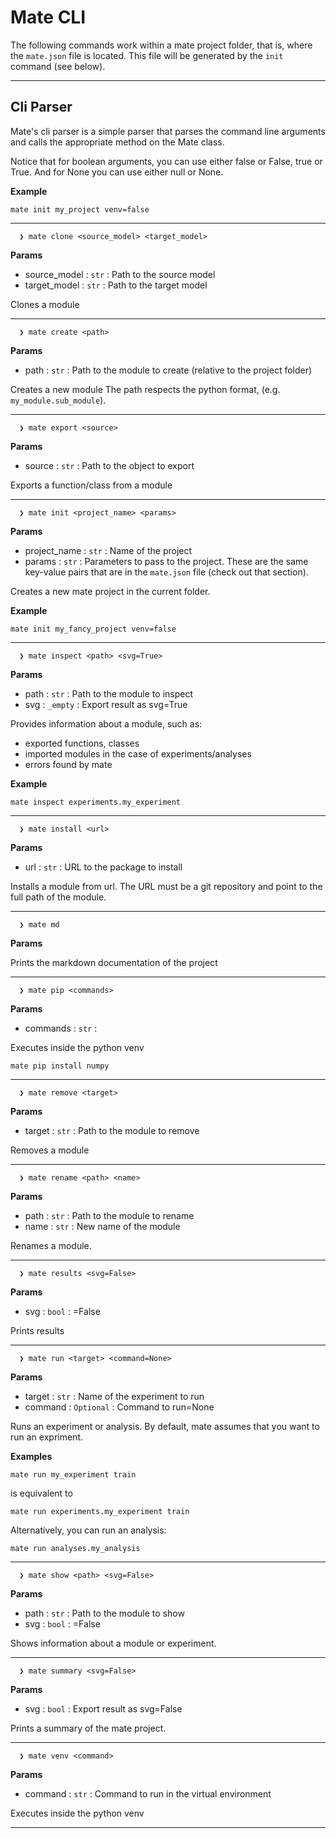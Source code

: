 
# Mate CLI

The following commands work within a mate project folder, that is, where the `mate.json` file is located. This file will be generated by the `init` command (see below).


 --- 

## Cli Parser

Mate's cli parser is a simple parser that parses the command line arguments and calls the appropriate method on the Mate class.

Notice that for boolean arguments, you can use either false or False, true or True. And for None you can use either null or None.

**Example**

```
mate init my_project venv=false
```


 --- 

```
  ❯ mate clone <source_model> <target_model>
```

**Params**

- source_model : `str` :  Path to the source model
- target_model : `str` :  Path to the target model


Clones a module

---

```
  ❯ mate create <path>
```

**Params**

- path : `str` :  Path to the module to create (relative to the project folder)



Creates a new module
The path respects the python format, (e.g. `my_module.sub_module`).

---

```
  ❯ mate export <source>
```

**Params**

- source : `str` :  Path to the object to export


Exports a function/class from a module


---

```
  ❯ mate init <project_name> <params>
```

**Params**

- project_name : `str` :  Name of the project
- params : `str` :  Parameters to pass to the project. These are the same key-value pairs that are in the `mate.json` file (check out that section).



Creates a new mate project in the current folder.

**Example**

```
mate init my_fancy_project venv=false
```

---

```
  ❯ mate inspect <path> <svg=True>
```

**Params**

- path : `str` :  Path to the module to inspect
- svg : `_empty` :  Export result as svg=True



Provides information about a module, such as:

- exported functions, classes
- imported modules in the case of experiments/analyses
- errors found by mate

**Example**

```
mate inspect experiments.my_experiment
```

---

```
  ❯ mate install <url>
```

**Params**

- url : `str` :  URL to the package to install


Installs a module from url. The URL must be a git repository and point to the full path of the module.



---

```
  ❯ mate md 
```

**Params**





Prints the markdown documentation of the project

---

```
  ❯ mate pip <commands>
```

**Params**

- commands : `str` :




Executes inside the python venv

```
mate pip install numpy
```

---

```
  ❯ mate remove <target>
```

**Params**

- target : `str` :  Path to the module to remove



Removes a module

---

```
  ❯ mate rename <path> <name>
```

**Params**

- path : `str` :  Path to the module to rename
- name : `str` :  New name of the module



Renames a module.


---

```
  ❯ mate results <svg=False>
```

**Params**

- svg : `bool` : =False


Prints results

---

```
  ❯ mate run <target> <command=None>
```

**Params**

- target : `str` :  Name of the experiment to run
- command : `Optional` :  Command to run=None



Runs an experiment or analysis. By default, mate assumes that you want to run an expriment.

**Examples**

```
mate run my_experiment train
```
is equivalent to
```
mate run experiments.my_experiment train
```

Alternatively, you can run an analysis:
```
mate run analyses.my_analysis
```

---

```
  ❯ mate show <path> <svg=False>
```

**Params**

- path : `str` :  Path to the module to show
- svg : `bool` : =False



Shows information about a module or experiment.

---

```
  ❯ mate summary <svg=False>
```

**Params**

- svg : `bool` :  Export result as svg=False


Prints a summary of the mate project.


---

```
  ❯ mate venv <command>
```

**Params**

- command : `str` :  Command to run in the virtual environment


Executes inside the python venv

---
